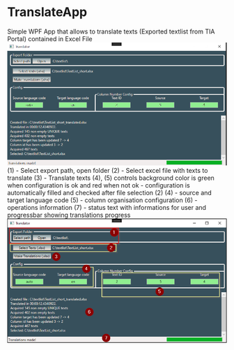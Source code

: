 # TranslateApp
Simple WPF App that allows to translate texts (Exported textlist from TIA Portal) contained in Excel File
![](TranslateApp/Screenshots/TranslateApp_ss0.png)
(1) - Select export path, open folder
(2) - Select excel file with texts to translate
(3) - Translate texts
(4), (5) controls background color is green when configuration is ok and red when not ok - configuration is automatically filled and checked after file selection (2)
(4) - source and target language code
(5) - column organisation configuration
(6) - operations information
(7) - status text with informations for user and progressbar showing translations progress
![](TranslateApp/Screenshots/TranslateApp_ss1.png)
